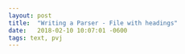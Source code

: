 ```yaml
---
layout: post
title:  "Writing a Parser - File with headings"
date:   2018-02-10 10:07:01 -0600
tags: text, pvj
---
```

